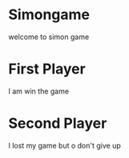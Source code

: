 # Simongame
welcome to simon game

# First Player
I am win the game

# Second Player 
I lost my game but o don't give up